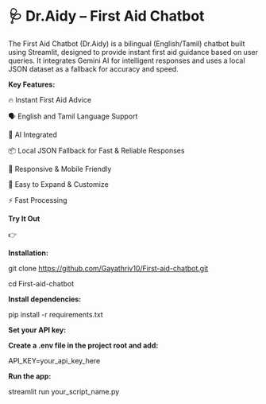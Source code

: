 # **🩺 Dr.Aidy – First Aid Chatbot**

The First Aid Chatbot (Dr.Aidy) is a bilingual (English/Tamil) chatbot built using Streamlit, designed to provide instant first aid guidance based on user queries. It integrates Gemini AI for intelligent responses and uses a local JSON dataset as a fallback for accuracy and speed.

**Key Features:**

🔥 Instant First Aid Advice

🗣️ English and Tamil Language Support

🧠 AI Integrated

📦 Local JSON Fallback for Fast & Reliable Responses

📱 Responsive & Mobile Friendly

🧩 Easy to Expand & Customize

⚡ Fast Processing

**Try It Out**

👉 

**Installation:**

git clone https://github.com/Gayathriv10/First-aid-chatbot.git

cd First-aid-chatbot

**Install dependencies:**

pip install -r requirements.txt

**Set your API key:**

**Create a .env file in the project root and add:**

API_KEY=your_api_key_here

**Run the app:**

streamlit run your_script_name.py
